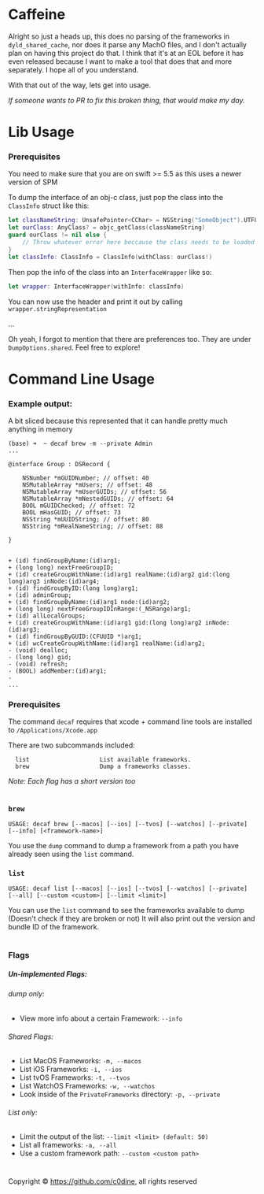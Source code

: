 # Caffeine


Alright so just a heads up, this does no parsing of the frameworks in `dyld_shared_cache`, nor does it parse any MachO files, and I don't actually plan on having this project do that. I think that it's at an EOL before it has even released because I want to make a tool that does that and more separately. I hope all of you understand. 

With that out of the way, lets get into usage.

*If someone wants to PR to fix this broken thing, that would make my day.* 


# Lib Usage
### Prerequisites
You need to make sure that you are on swift >= 5.5 as this uses a newer version of SPM

To dump the interface of an obj-c class, just pop the class into the `ClassInfo` struct like this:
```swift
let classNameString: UnsafePointer<CChar> = NSString("SomeObject").UTF8String
let ourClass: AnyClass? = objc_getClass(classNameString)
guard ourClass != nil else {
    // Throw whatever error here beccause the class needs to be loaded into memory
}
let classInfo: ClassInfo = ClassInfo(withClass: ourClass!)
```

Then pop the info of the class into an `InterfaceWrapper` like so:
```swift
let wrapper: InterfaceWrapper(withInfo: classInfo)
```

You can now use the header and print it out by calling `wrapper.stringRepresentation`

...

Oh yeah, I forgot to mention that there are preferences too. They are under `DumpOptions.shared`.
Feel free to explore!


# Command Line Usage

### Example output:
A bit sliced because this represented that it can handle pretty much anything in memory
```
(base) ➜  ~ decaf brew -m --private Admin
...

@interface Group : DSRecord {

    NSNumber *mGUIDNumber; // offset: 40
    NSMutableArray *mUsers; // offset: 48
    NSMutableArray *mUserGUIDs; // offset: 56
    NSMutableArray *mNestedGUIDs; // offset: 64
    BOOL mGUIDChecked; // offset: 72
    BOOL mHasGUID; // offset: 73
    NSString *mUUIDString; // offset: 80
    NSString *mRealNameString; // offset: 88

}


+ (id) findGroupByName:(id)arg1;
+ (long long) nextFreeGroupID;
+ (id) createGroupWithName:(id)arg1 realName:(id)arg2 gid:(long long)arg3 inNode:(id)arg4;
+ (id) findGroupByID:(long long)arg1;
+ (id) adminGroup;
+ (id) findGroupByName:(id)arg1 node:(id)arg2;
+ (long long) nextFreeGroupIDInRange:(_NSRange)arg1;
+ (id) allLocalGroups;
+ (id) createGroupWithName:(id)arg1 gid:(long long)arg2 inNode:(id)arg3;
+ (id) findGroupByGUID:(CFUUID *)arg1;
+ (id) wcCreateGroupWithName:(id)arg1 realName:(id)arg2;
- (void) dealloc;
- (long long) gid;
- (void) refresh;
- (BOOL) addMember:(id)arg1;
- 
...
```


### Prerequisites
The command `decaf` requires that xcode + command line tools are installed to `/Applications/Xcode.app`

There are two subcommands included:
```
  list                    List available frameworks.
  brew                    Dump a frameworks classes.
```

*Note: Each flag has a short version too*
#

### `brew`

```
USAGE: decaf brew [--macos] [--ios] [--tvos] [--watchos] [--private] [--info] [<framework-name>]
```
You use the `dump` command to dump a framework from a path you have already seen using the `list` command.

### `list`

```
USAGE: decaf list [--macos] [--ios] [--tvos] [--watchos] [--private] [--all] [--custom <custom>] [--limit <limit>]
```

You can use the `list` command to see the frameworks available to dump (Doesn't check if they are broken or not)
It will also print out the version and bundle ID of the framework.
#
### Flags
##### Un-implemented Flags:
###### dump only:
- View more info about a certain Framework: `--info`

###### Shared Flags:
- List MacOS Frameworks: `-m, --macos`
- List iOS Frameworks: `-i, --ios`
- List tvOS Frameworks: `-t, --tvos`
- List WatchOS Frameworks: `-w, --watchos`
- Look inside of the `PrivateFrameworks` directory: `-p, --private`

###### List only:
- Limit the output of the list: `--limit <limit> (default: 50)`
- List all frameworks: `-a, --all`
- Use a custom framework path: `--custom <custom path>`

#
Copyright © https://github.com/c0dine, all rights reserved
